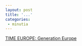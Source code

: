 ```yaml
---
layout: post
title: '...'
categories:
 - minutia
---
```


<a href="http://www.time.com/time/europe/generatione/index.html">TIME EUROPE: Generation Europe</a>

